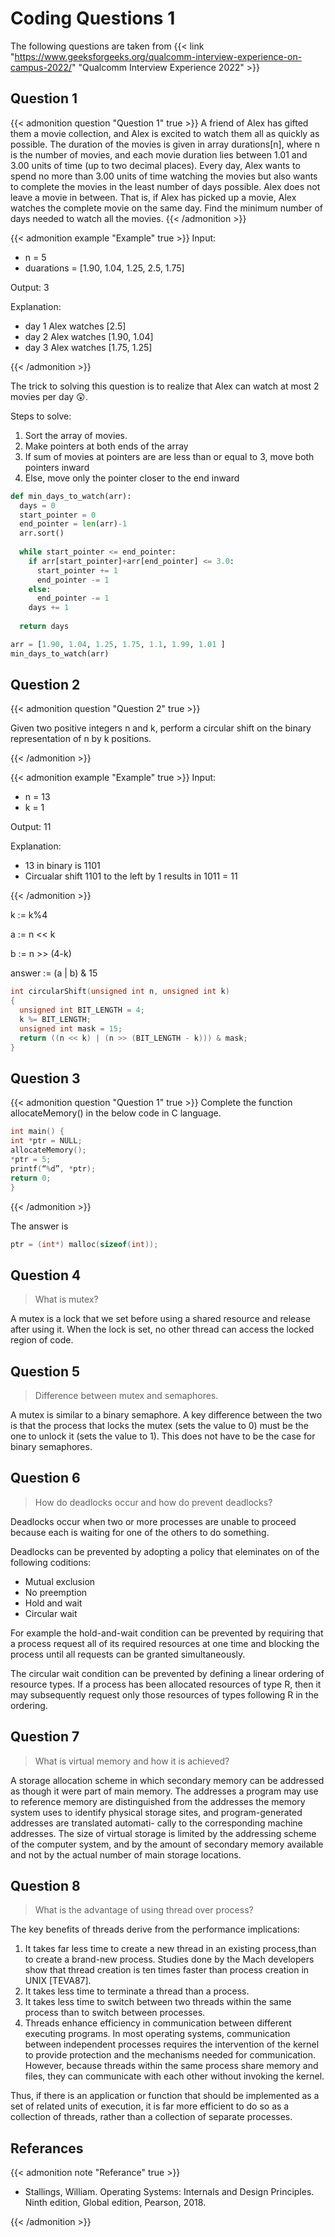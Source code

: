 # Coding Questions 1


The following questions are taken from {{< link "https://www.geeksforgeeks.org/qualcomm-interview-experience-on-campus-2022/" "Qualcomm Interview Experience 2022" >}}

## Question 1

{{< admonition question "Question 1" true >}}
A friend of Alex has gifted them a movie collection, and Alex is excited to watch them all as quickly as possible. The duration of the movies is given in array durations[n], where n is the number of movies, and each movie duration lies between 1.01 and 3.00 units of time (up to two decimal places). Every day, Alex wants to spend no more than 3.00 units of time watching the movies but also wants to complete the movies in the least number of days possible. Alex does not leave a movie in between. That is, if Alex has picked up a movie, Alex watches the complete movie on the same day. Find the minimum number of days needed to watch all the movies. 
{{< /admonition >}}

{{< admonition example "Example" true >}}
Input:

- n = 5
- duarations = [1.90, 1.04, 1.25, 2.5, 1.75]

Output: 3

Explanation:

- day 1 Alex watches [2.5]
- day 2 Alex watches [1.90, 1.04]
- day 3 Alex watches [1.75, 1.25]

{{< /admonition >}}

The trick to solving this question is to realize that Alex can watch at most 2 movies per day :astonished:.

Steps to solve:
1. Sort the array of movies.
2. Make pointers at both ends of the array
3. If sum of movies at pointers are are less than or equal to 3, move both pointers inward
4. Else, move only the pointer closer to the end inward



```python
def min_days_to_watch(arr):
  days = 0
  start_pointer = 0
  end_pointer = len(arr)-1
  arr.sort()
  
  while start_pointer <= end_pointer:
    if arr[start_pointer]+arr[end_pointer] <= 3.0:  
      start_pointer += 1
      end_pointer -= 1
    else:
      end_pointer -= 1
    days += 1
  
  return days

arr = [1.90, 1.04, 1.25, 1.75, 1.1, 1.99, 1.01 ]
min_days_to_watch(arr)
```

## Question 2

{{< admonition question "Question 2" true >}}

Given two positive integers n and k, perform a circular shift on the binary representation of n by k positions.

{{< /admonition >}}

{{< admonition example "Example" true >}}
Input:

- n = 13
- k = 1

Output: 11

Explanation:

- 13 in binary is 1101
- Circualar shift 1101 to the left by 1 results in 1011 = 11

{{< /admonition >}}



k := k%4

a := n << k

b := n >> (4-k)

answer := (a | b) & 15 


```cpp
int circularShift(unsigned int n, unsigned int k)
{
  unsigned int BIT_LENGTH = 4;
  k %= BIT_LENGTH;
  unsigned int mask = 15;
  return ((n << k) | (n >> (BIT_LENGTH - k))) & mask;
}
```

## Question 3 

{{< admonition question "Question 1" true >}}
Complete the function allocateMemory() in the below code in C language. 

```c
int main() {
int *ptr = NULL;
allocateMemory();
*ptr = 5;
printf(“%d”, *ptr);
return 0;
}
```
{{< /admonition >}}

The answer is 
```c
ptr = (int*) malloc(sizeof(int));
```

## Question 4

> What is mutex?

A mutex is a lock that we set before using a shared resource and release after using it. When the lock is set, no other thread can access the locked region of code.

## Question 5

> Difference between mutex and semaphores.

A mutex is similar to a binary semaphore. A key difference between the two is that the process that locks the mutex (sets the value to 0) must be the one to unlock it (sets the value to 1). This does not have to be the case for binary semaphores.

## Question 6

> How do deadlocks occur and how do prevent deadlocks?

Deadlocks occur when two or more processes are unable to proceed because each is waiting for one of the others to do something.

Deadlocks can be prevented by adopting a policy that eleminates on of the following coditions:
- Mutual exclusion
- No preemption
- Hold and wait
- Circular wait

For example the hold-and-wait condition can be prevented by requiring that a process request all of its required resources at one time and blocking the process until all requests can be granted simultaneously. 

The circular wait condition can be prevented by defining a linear ordering of resource types. If a process has been allocated resources of type R, then it may subsequently request only those resources of types following R in the ordering.

## Question 7

> What is virtual memory and how it is achieved?

A storage allocation scheme in which secondary memory can be addressed as though it were part of main memory. The addresses a program may use to reference memory are distinguished from the addresses the memory system uses to identify physical storage sites, and program-generated addresses are translated automati- cally to the corresponding machine addresses. The size of virtual storage is limited by the addressing scheme of the computer system, and by the amount of secondary memory available and not by the actual number of main storage locations.

## Question 8

> What is the advantage of using thread over process?

The key benefits of threads derive from the performance implications:

1. It takes far less time to create a new thread in an existing process,than to create a brand-new process. Studies done by the Mach developers show that thread creation is ten times faster than process creation in UNIX [TEVA87].
2. It takes less time to terminate a thread than a process.
3. It takes less time to switch between two threads within the same process than to switch between processes.
4. Threads enhance efficiency in communication between different executing programs. In most operating systems, communication between independent processes requires the intervention of the kernel to provide protection and the mechanisms needed for communication. However, because threads within the same process share memory and files, they can communicate with each other without invoking the kernel.

Thus, if there is an application or function that should be implemented as a set of related units of execution, it is far more efficient to do so as a collection of threads, rather than a collection of separate processes.

## Referances

{{< admonition note "Referance" true >}}

- Stallings, William. Operating Systems: Internals and Design Principles. Ninth edition, Global edition, Pearson, 2018.

{{< /admonition >}}
